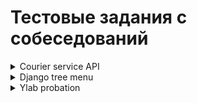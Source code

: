 # Тестовые задания с собеседований
<details><summary>Courier service API</summary>
Необходимо разработать прототип API сервиса курьерской доставки
 
#### Что должен включать в себя сервис:
 
- API методы
  - Метод расчета стоимости доставки
  - Метод создания заказа
  - Метод получения информации о заказе
  - Метод получение списка заказов
- Сервис должен уметь взаимодействовать с клиентом при помощи REST API или JSON RPC запросов
- В сервисе должен быть реализован RateLimit с ограничением 10 RPM
 
#### Дополнительная информация:
 
- Логику логистики реализовывать не обязательно. На усмотрение разработчика можно использовать mock ответов.  Цель разработать API сервис, а не полноценный сервис курьерской доставки.
-	Сервис разрабатывается для “Внутригородской доставки”
- Приветствуется покрытие кода тестами
- Приветствуется наличие документации с описанием работы API сервиса
- Приветствуется использования систем хранения данных Redis, PostgreSQL, mongoDB
 
#### Контекст задачи:
 
В процессе работы с API будут участвовать 3 основных лица:
 
- Покупатель. Для него важно рассчитать стоимость доставки от адреса отправки до адреса получения (при этом адрес отправки у нас занесен в систему продавцом), для этого он использует метод "Расчет стоимостей доставки". После расчета стоимости, покупатель принимает решение об оформлении заказа с доставкой. Когда пользователь оформляет заказ, вызывается метод "Создать заказ". После чего, покупатель ожидает доставки своего товара.
- Продавец. Должен иметь возможность видеть весь список заказов, оформленных покупателями. Для этого доступен метод "Получить список заказов". Также для продавца важно иметь возможность посмотреть детальную информацию по заказу, чтобы передать заказ курьеру для доставки. Для этого доступен метод “Получить информацию о заказе”.
- Курьер с мобильным приложением. Должен иметь возможность просматривать информацию о заказе: какой товар, куда и когда нужно доставить. Для этого мобильное приложение будет вызывать метод "Получить информацию о заказе".
</details>

<details><summary>Django tree menu</summary>

Джанго приложение, которое реализовывает древовидное меню. Позволяет вносить/редактировать меню через админку, и нарисовать на любой нужной странице меню по названию.
```
{% draw_menu 'name' %}
```
</details>

<details><summary>Ylab probation</summary>

# Домашние задания с интенсива Ylab, направленные на отбор на стажировку в компанию!
</details>